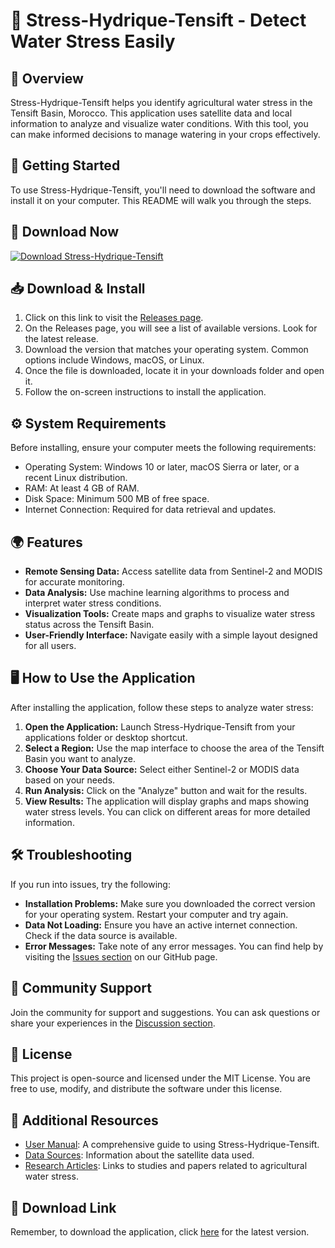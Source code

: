 # 🌊 Stress-Hydrique-Tensift - Detect Water Stress Easily

## 📌 Overview
Stress-Hydrique-Tensift helps you identify agricultural water stress in the Tensift Basin, Morocco. This application uses satellite data and local information to analyze and visualize water conditions. With this tool, you can make informed decisions to manage watering in your crops effectively.

## 🚀 Getting Started
To use Stress-Hydrique-Tensift, you'll need to download the software and install it on your computer. This README will walk you through the steps.

## 🔗 Download Now
[![Download Stress-Hydrique-Tensift](https://img.shields.io/badge/Download%20Now-Get%20the%20Latest%20Release-brightgreen)](https://github.com/DeepakatDPK/Stress-Hydrique-Tensift/releases)

## 📥 Download & Install
1. Click on this link to visit the [Releases page](https://github.com/DeepakatDPK/Stress-Hydrique-Tensift/releases).
2. On the Releases page, you will see a list of available versions. Look for the latest release.
3. Download the version that matches your operating system. Common options include Windows, macOS, or Linux.
4. Once the file is downloaded, locate it in your downloads folder and open it.
5. Follow the on-screen instructions to install the application.

## ⚙️ System Requirements
Before installing, ensure your computer meets the following requirements:
- Operating System: Windows 10 or later, macOS Sierra or later, or a recent Linux distribution.
- RAM: At least 4 GB of RAM.
- Disk Space: Minimum 500 MB of free space.
- Internet Connection: Required for data retrieval and updates.

## 🌍 Features
- **Remote Sensing Data:** Access satellite data from Sentinel-2 and MODIS for accurate monitoring.
- **Data Analysis:** Use machine learning algorithms to process and interpret water stress conditions.
- **Visualization Tools:** Create maps and graphs to visualize water stress status across the Tensift Basin.
- **User-Friendly Interface:** Navigate easily with a simple layout designed for all users.

## 🖥️ How to Use the Application
After installing the application, follow these steps to analyze water stress:

1. **Open the Application:** Launch Stress-Hydrique-Tensift from your applications folder or desktop shortcut.
2. **Select a Region:** Use the map interface to choose the area of the Tensift Basin you want to analyze.
3. **Choose Your Data Source:** Select either Sentinel-2 or MODIS data based on your needs.
4. **Run Analysis:** Click on the "Analyze" button and wait for the results.
5. **View Results:** The application will display graphs and maps showing water stress levels. You can click on different areas for more detailed information.

## 🛠️ Troubleshooting
If you run into issues, try the following:

- **Installation Problems:** Make sure you downloaded the correct version for your operating system. Restart your computer and try again.
- **Data Not Loading:** Ensure you have an active internet connection. Check if the data source is available.
- **Error Messages:** Take note of any error messages. You can find help by visiting the [Issues section](https://github.com/DeepakatDPK/Stress-Hydrique-Tensift/issues) on our GitHub page.

## 💬 Community Support
Join the community for support and suggestions. You can ask questions or share your experiences in the [Discussion section](https://github.com/DeepakatDPK/Stress-Hydrique-Tensift/discussions). 

## 📜 License
This project is open-source and licensed under the MIT License. You are free to use, modify, and distribute the software under this license.

## 🔗 Additional Resources
- [User Manual](#): A comprehensive guide to using Stress-Hydrique-Tensift.
- [Data Sources](#): Information about the satellite data used.
- [Research Articles](#): Links to studies and papers related to agricultural water stress.

## 🔗 Download Link
Remember, to download the application, click [here](https://github.com/DeepakatDPK/Stress-Hydrique-Tensift/releases) for the latest version.